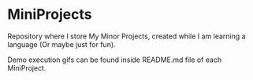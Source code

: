 # MiniProjects
Repository where I store My Minor Projects, created while I am learning a language (Or maybe just for fun).

Demo execution gifs can be found inside README.md file of each MiniProject.
